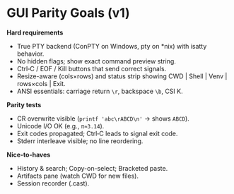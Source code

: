 # GUI Parity Goals (v1)

**Hard requirements**
- True PTY backend (ConPTY on Windows, pty on *nix) with isatty behavior.
- No hidden flags; show exact command preview string.
- Ctrl‑C / EOF / Kill buttons that send correct signals.
- Resize-aware (cols×rows) and status strip showing CWD | Shell | Venv | rows×cols | Exit.
- ANSI essentials: carriage return `\r`, backspace `\b`, CSI K.

**Parity tests**
- CR overwrite visible (`printf 'abc\rABCD\n'` → shows `ABCD`).
- Unicode I/O OK (e.g., `π≈3.14`).
- Exit codes propagated; Ctrl‑C leads to signal exit code.
- Stderr interleave visible; no line reordering.

**Nice-to-haves**
- History & search; Copy-on-select; Bracketed paste.
- Artifacts pane (watch CWD for new files).
- Session recorder (.cast).

